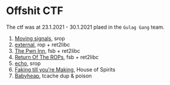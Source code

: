 # Offshit CTF
The ctf was at 23.1.2021 - 30.1.2021 plaed in the ```Gulag Gang``` team.
1. [Moving signals](./moving_signals), srop
2. [external](./external), rop + ret2libc
3. [The Pwn Inn](./pwn_inn), fsb + ret2libc
4. [Return Of The ROPs](./ret_of_rops), fsb + ret2libc
5. [echo](./echo), srop
6. [Faking till you're Making](./faking_making), House of Spirits
7. [Babyheap](./babyheap), tcache dup & poison
